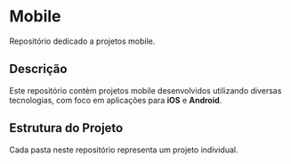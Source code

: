 # Mobile
Repositório dedicado a projetos mobile.

## Descrição
Este repositório contém projetos mobile desenvolvidos utilizando diversas tecnologias, com foco em aplicações para **iOS** e **Android**.

## Estrutura do Projeto
Cada pasta neste repositório representa um projeto individual.
